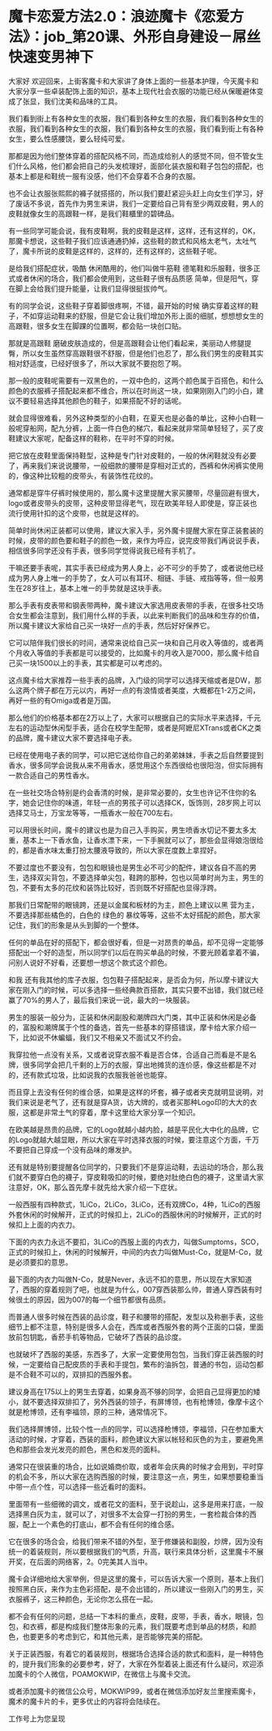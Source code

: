 # 魔卡恋爱方法2.0：浪迹魔卡《恋爱方法》：job_第20课、外形自身建设－屌丝快速变男神下

大家好 欢迎回来，上街客魔卡和大家讲了身体上面的一些基本护理，今天魔卡和大家分享一些卓装配饰上面的知识，基本上现代社会衣服的功能已经从保暖避体变成了张显，我们沈美和品味的工具。

我们看到街上有各种女生的衣服，我们看到各种女生的衣服，我们看到各种女生的衣服，我们看到各种女生的衣服，我们看到各种女生的衣服，我们看到街上有各种女生，要么性感腰饶，要么轻纯可爱。

那都是因为他们整体穿着的搭配风格不同，而造成给别人的感觉不同，但不管女生们什么风格，他们都会把自己的头发梳理好，面部化装衣服和鞋子包包的搭配，也基本上都是和鞋统一服有没感，他们不会穿着不合身的衣服。

也不会让衣服张熙熙的褲子就搭搭的，所以我们要赶紧迎头赶上向女生们学习，好了废话不多说，首先作为男生来讲，我们一定要给自己背有至少两双皮鞋，男人的皮鞋就像女生的高跟鞋一样，是我们鞋櫃里的碧碑品。

有一些同学可能会说，我有皮鞋啊，我的皮鞋是这样，这样，还有这样的，OK，那魔卡想说，这些鞋子我们应该通通扔掉，这些鞋的款式和风格太老气，太吐气了，魔卡所说的皮鞋是这样的，这样的，还有这样的，这些鞋子呢。

是给我们搭配症状，吸酷 休闲酷用的，他们叫做牛筋鞋 德笔鞋和乐服鞋，很多正式或者休闲的场合，我们都会使用到，这些鞋子很有品质感 简单，但是阳气，穿在脚上会给我们提升能量，让我们显得很挺拔帅气。

有的同学会说，这些鞋子穿着脚很疼啊，不错，最开始的时候 确实穿着这样的鞋子，不如穿运动鞋来的舒服，但是它会让我们增加外形上面的细腻，想想想女生的高跟鞋，很多女生在脚踝的位置啊，都会贴一块创口贴。

那就是高跟鞋 磨破皮肤造成的，但是高跟鞋会让他们看起来，美丽动人修腿提臀，所以女生虽然穿高跟鞋很不舒服，但是他们也忍了，那么我们男生的皮鞋其实相对舒适度，已经好很多了，所以大家就不要抱怨了啊。

那一般的皮鞋呢需要有一双黑色的，一双中色的，这两个颜色属于百搭色，和什么颜色的衣服裤子搭配起来都不维合，所以在时尚这一块，如果刚刚入门的小白，建议不要轻易选择其他颜色的鞋子，如果搭配不好的话呢。

就会显得很难看，另外这种类型的小白鞋，在夏天也是必备的单比，这种小白鞋一般呢穿船网，配九分裤，上面一件白色的梯穴，看起来就非常简单轻轻了，买了皮鞋建议大家呢，配备这样的鞋称，在平时不穿的时候。

把它放在皮鞋里面保持鞋型，这种是专门针对皮鞋的，一般的休闲鞋就没有必要了，再来我们来说说腰带，一般细款的腰带是穿相对正式的，西裤和休闲裤实使用的，像这种比较粗的皮带头，有装饰性花纹的。

通常都是穿牛仔裤时候使用的，那么魔卡这里提醒大家买腰带，尽量回避有很大，logo或者皮带头的皮带，这种皮带显得老气，现在欧美年轻人即使是，穿正装也流行使用针扣的这个皮带，也就是这样的。

简单时尚休闲正装都可以使用，建议大家入手，另外魔卡提醒大家在穿正装套装的时候，皮带的颜色要和鞋子的颜色一致，来作为呼应，说完皮带我们再说说手表，相信很多同学还没有手表，很多同学觉得说我已经有手机了。

干嘛还要手表呢，其实手表已经成为男人身上，必不可少的手势了，或者说他已经成为男人身上唯一的手势了，女人可以有耳环、相链、手链、戒指等等，但一般男生在28岁往上，基本上唯一的手势就是这块手表。

那么手表有皮表带和钢表带两种，魔卡建议大家选用皮表带的手表，在很多社交场合女生都会注意到，我们用什么样的手表，以此来判断我们的品味和生存的价值，所以魔卡建议大家给自己买一块好一点的手表，然后好好保养它。

它可以陪伴我们很长的时间，通常来说给自己买一块和自己月收入等值的，或者两个月收入等值的手表都是可以接受的，比如魔卡的月收入是7000，那么魔卡给自己买一块1500以上的手表，其实都是可以考虑的。

这点魔卡给大家推荐一些手表的品牌，入门级的同学可以选择天缩或者是DW，那么这两个牌子都在万元以内，再好一点的有浪情或者美度，大概都在1-2万之间，再好一些的有Omiga或者是万国。

那么他们的价格基本都在2万以上了，大家可以根据自己的实际水平来选择，千元左右的运动型休闲型手表，适合在校学生配带，或者是阿嬷尼XTrans或者CK之类的品牌，魔卡建议大家不要选择电子表。

已经在使用电子表的同学，可以把它送给你自己的弟弟妹妹，手表之后自然要提到香水，很多同学会说我从来不用香水，感觉用这个东西很给也很阳泡，但实际拥有一款合适自己的男性香水。

在一些社交场合特别是约会香清的时候，是非常必要的，女生也许记不住你的名字，她会记住你的味道，年轻一点的男孩子可以选择CK，饭饰则，28岁网上可以选择艾马士，万宝龙等等，一瓶香水一般在700左右。

可以用很长时间，魔卡的建议也是为自己入手购买，男生喷香水切记不要太多太重，基本上一下香水鱼，让香水漂下来，一下手腕就可以了，那些会显得娘泡很给的，都是香水味太重打扮太腰液导致的，所以大家在度数上拿捏好。

不要过度也不要没有，包包和眼镜也是男生必不可少的配件，建议各自不高的男生，选择双尖背包，不要选择单尖包，鞋跨的那种，包也以简单时尚为主，男生的包，不要有太多的花纹和装饰比较好，否则既不好搭配也显得浮跨。

那我们日常配带的眼镜跨，还是以金属和板材的为主，颜色上建议以黑 营为主，不要选择那些橘色的，白色的 绿色的 暴纹等等，这些不太好搭配的颜色，那大家记住，我们的形象是从头到脚的一个整体。

任何的单品在好的搭配下，都会很好看，但是一对昂贵的单品，却不见得一定能够搭配出一个好的造型，所以同学们以后在购买单品的时候，不要光顾着拿着不骗，问别人说好不好看，还要想一想这个款式这个颜色。

和我 还有我其他的库子衣服，包包鞋子搭配起来，是否会为何，所以摩卡建议大家在刚入门的时候，可以多选择一些经典款百搭款，其实只要不出错，我们就已经赢了70%的男人了，最后我们来说一说，最大的一块服装。

男生的服装一般分为，正装和休闲副股和潮牌四大门类，其中正装和休闲是必备的，富股和潮牌属于个性的备选，首先一些基本的穿搭错误，摩卡给大家介绍一下，比如说不休蝙蝠，我们又不相亲又不面试又不约会。

我穿拉他一点没有关系，又或者说穿衣服不看是否合体，合适自己而看是不是名牌，很多同学会把几千剩的上万的衣服，穿出地摊货的连价感，像这些都是不对的，还有款式垃圾，比如说我的衣服我爸爸也能穿。

而且穿上去没有任何的维合感，如果是这样的坏套，褲子或者夹克就明显说明，对我们来说是老气了，还有就是穿A货，访大牌的，或者买那种Logo印的大大的衣服，这都是非常土气的穿着，摩卡这里给大家分享一个知识。

在欧美越是昂贵的品牌，它的Logo就越小越内脸，越是平民化大中化的品牌，它的Logo就越大越显眼，所以大家在平时选择衣服的时候，要注意这个方面，千万不要把自己穿成一个没有品味的爆发护。

还有就是特别要提醒各位同学的，只要我们不是穿运动鞋，去运动的场合，那么我们就不要穿白色的襪子，穿皮鞋吸扣的时候，要绝对肚绝白色的襪子，这里请大家注意好，OK，那么首先摩卡就先给大家介绍一下症状。

一般西服有四种款式，1LiCo，2LiCo，3LiCo，还有双牌Co，4种，1LiCo的西服外套休闲的时候解开，正式的时候扣上，2LiCo的西服休闲的时候解开，正式的时候扣上上面的内衣力。

下面的内衣力永远不要扣，3LiCo的西服上面的内衣力，叫做Sumptoms，SCO，正式的时候扣上，休闲的时候解开，中间的内衣力叫做Must-Co，就是M-Co，就是必须要扣的意思。

最下面的内衣力叫做N-Co，就是Never，永远不扣的意思，所以现在大家知道了，西服的穿着规则了吧，也就是为什么，007穿西装那么帅，普通人穿西装有时候很土的原因，因为007的每一个细节都很有品质。

而普通人很多时候在西装的品诊度，鞋子和腰带的搭配，发型以及称删手表，这些细节上都不注意，特别是很多人会在，西库或者西服外套的两个正面的口袋，里面放前包钥匙，香菸手机等物品，它破坏了西装的品诊度。

也就破坏了西服的美感，东西多了，大家一定要使用包包，当我们穿正装西服的时候，一定要给自己配皮质的手表和手提包，繁布的油拆包，普通的书包，运动包都是不合鞋不可以的，双排扣的西服外套。

建议身高在175以上的男生去穿着，如果身高不够的同学，会把自己显得更加的矮小，就不要选择双排扣了，另外西装的领子，有屏博领，也有枪博领，像摩卡这个就是枪博领，还有李福领，原的三种，通常情况下。

我们选择屏博领，比较个性一点的同学，可以选择枪博领，李福领，只在参加重大活动的时候，才穿着，西装的面料，颜色建议大家以帐轻和灰色的为主，要避免黑色和那些会发光发亮的颜色，黑色和发亮的面料。

通常只在很装重的场合，比如说婚商价取，或者年会庆典的时候才会用到，平时穿的机会不多，所以大家在选购西服的时候，要注意这一点，男生，如果想要稳重当中带一点个性，可以选择一些近看时的面料。

里面带有一些细微的调文，或者花文的面料，至于说趁山，这多是用来打底，一般选择黑白灰为主，就可以了，对很多不太会穿一打扮的男生，一套检裁合体的西服，配上一个素色的打底山，都不会有任何的维合感。

它在很多的场合会，给我们带来不错的外型，至于修嫌装和副股，炒牌，因为没有统一的着装规则，所以要根据我们的气质，升高，联行来具体分析，这里魔卡不展开奖，在后面的网络客，2。0完美其人当中。

魔卡会详细地给大家举例，但是这里的魔卡，可以告诉大家一个原则，基本上我们按照黑白灰，来作为主色彩搭配，是不会出错的，所以建议一些刚入门的男生，买衣服裤子，这三种颜色，无论你怎么搭在一起。

都不会有任何的问题，总结一下本科的重点，皮鞋，皮带，手表，香水，眼镜，包包，和衣裤，都是构成我们整体形象的元素，我们既要考虑到单品的材质，和颜色，也要更多的考虑到它，和其他元素，是否能够完美的搭配。

关于正装西服，有着它的着装规则，根据场合选择合适的款式和面料，是一种特色的，提升我们形象的必要参考，好了，大家在外型着装上面还有什么疑问，欢迎添加魔卡的个人微信，POAMOKWIP，在微信上与魔卡交流。

或者添加魔卡的微信公众号，MOKWIP99，或者在微信添加好友兰里搜索魔卡，魔术的魔卡片的卡，更多优止的内容将会陆续在。

工作号上为您呈现
